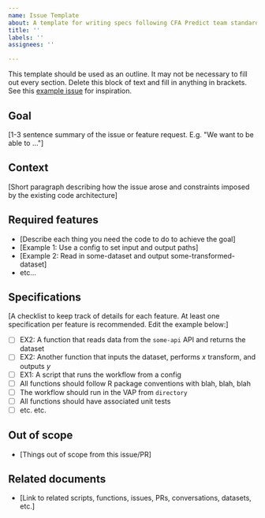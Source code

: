 ```yaml
---
name: Issue Template
about: A template for writing specs following CFA Predict team standards
title: ''
labels: ''
assignees: ''

---
```


This template should be used as an outline. It may not be necessary to fill out every section. Delete this block of text and fill in anything in brackets. See this [example issue](https://github.com/cdcent/cfa-nnh-pipelines/issues/107) for inspiration.

## Goal
[1-3 sentence summary of the issue or feature request. E.g. "We want to be able to ..."]

## Context
[Short paragraph describing how the issue arose and constraints imposed by the existing code architecture]

## Required features

- [Describe each thing you need the code to do to achieve the goal]
- [Example 1: Use a config to set input and output paths]
- [Example 2: Read in some-dataset and output some-transformed-dataset]
- etc...

## Specifications
[A checklist to keep track of details for each feature. At least one specification per feature is recommended. Edit the example below:]

- [ ] EX2: A function that reads data from the `some-api` API and returns the dataset
- [ ] EX2: Another function that inputs the dataset, performs $x$ transform, and outputs $y$
- [ ] EX1: A script that runs the workflow from a config
- [ ] All functions should follow R package conventions with blah, blah, blah
- [ ] The workflow should run in the VAP from `directory`
- [ ] All functions should have associated unit tests
- [ ] etc. etc. 

## Out of scope

- [Things out of scope from this issue/PR]

## Related documents

- [Link to related scripts, functions, issues, PRs, conversations, datasets, etc.]

